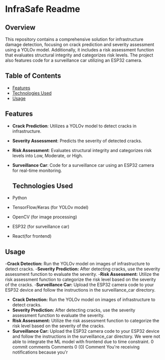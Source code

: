 #       InfraSafe Readme

## Overview
This repository contains a comprehensive solution for infrastructure damage detection, focusing on crack prediction and severity assessment using a YOLOv model. Additionally, it includes a risk assessment function that evaluates structural integrity and categorizes risk levels. The project also features code for a surveillance car utilizing an ESP32 camera.

## Table of Contents
- [Features](#features)
- [Technologies Used](#technologies-used)
- [Usage](#usage)


## Features
- **Crack Prediction**: Utilizes a YOLOv model to detect cracks in infrastructure.
- **Severity Assessment**: Predicts the severity of detected cracks.
- **Risk Assessment**: Evaluates structural integrity and categorizes risk levels into Low, Moderate, or High.
- **Surveillance Car**: Code for a surveillance car using an ESP32 camera for real-time monitoring.

  ## Technologies Used
- Python
- TensorFlow/Keras (for YOLOv model)
- OpenCV (for image processing)
- ESP32 (for surveillance car)
- React(for frontend)

## Usage
-**Crack Detection:** Run the YOLOv model on images of infrastructure to detect cracks.
-**Severity Prediction:** After detecting cracks, use the severity assessment function to evaluate the severity.
-**Risk Assessment:** Utilize the risk assessment function to categorize the risk level based on the severity of the cracks.
-**Surveillance Car:** Upload the ESP32 camera code to your ESP32 device and follow the instructions in the surveillance_car directory.
- **Crack Detection:** Run the YOLOv model on images of infrastructure to detect cracks.
- **Severity Prediction:** After detecting cracks, use the severity assessment function to evaluate the severity.
- **Risk Assessment:** Utilize the risk assessment function to categorize the risk level based on the severity of the cracks.
- **Surveillance Car:** Upload the ESP32 camera code to your ESP32 device and follow the instructions in the surveillance_car directory.
  We were not able to integrate the ML model with frontend due to time constraint.
0 commit comments
Comments
0
 (0)
Comment
You're receiving notifications because you'r
